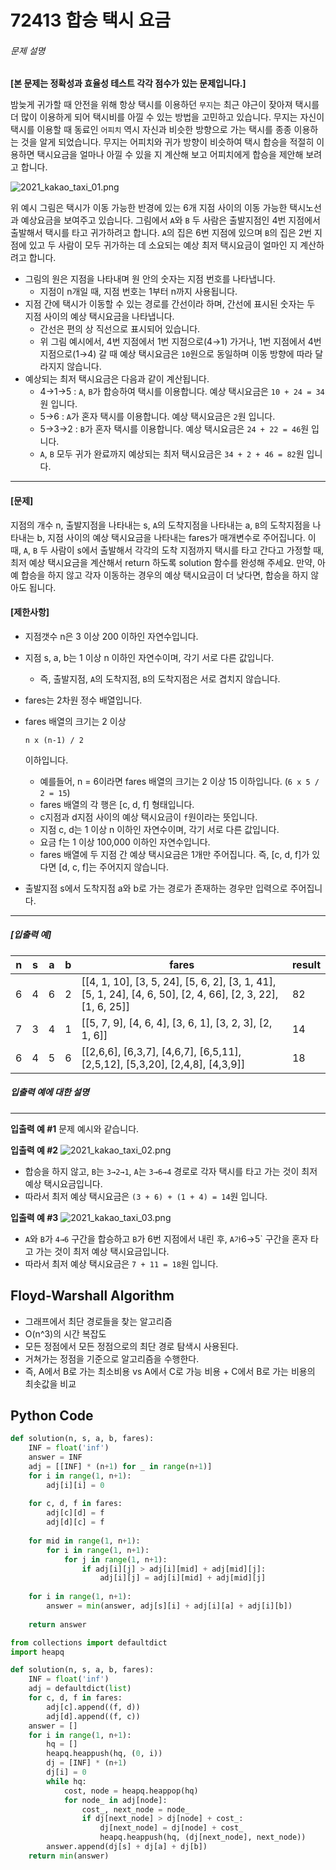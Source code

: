 # 72413 합승 택시 요금

###### 문제 설명

**[본 문제는 정확성과 효율성 테스트 각각 점수가 있는 문제입니다.]**

밤늦게 귀가할 때 안전을 위해 항상 택시를 이용하던 `무지`는 최근 야근이 잦아져 택시를 더 많이 이용하게 되어 택시비를 아낄 수 있는 방법을 고민하고 있습니다. 무지는 자신이 택시를 이용할 때 동료인 `어피치` 역시 자신과 비슷한 방향으로 가는 택시를 종종 이용하는 것을 알게 되었습니다. 무지는 어피치와 귀가 방향이 비슷하여 택시 합승을 적절히 이용하면 택시요금을 얼마나 아낄 수 있을 지 계산해 보고 어피치에게 합승을 제안해 보려고 합니다.

![2021_kakao_taxi_01.png](images/2021_kakao_taxi_01.png)

위 예시 그림은 택시가 이동 가능한 반경에 있는 6개 지점 사이의 이동 가능한 택시노선과 예상요금을 보여주고 있습니다.
그림에서 `A`와 `B` 두 사람은 출발지점인 4번 지점에서 출발해서 택시를 타고 귀가하려고 합니다. `A`의 집은 6번 지점에 있으며 `B`의 집은 2번 지점에 있고 두 사람이 모두 귀가하는 데 소요되는 예상 최저 택시요금이 얼마인 지 계산하려고 합니다.

- 그림의 원은 지점을 나타내며 원 안의 숫자는 지점 번호를 나타냅니다.
  - 지점이 n개일 때, 지점 번호는 1부터 n까지 사용됩니다.
- 지점 간에 택시가 이동할 수 있는 경로를 간선이라 하며, 간선에 표시된 숫자는 두 지점 사이의 예상 택시요금을 나타냅니다.
  - 간선은 편의 상 직선으로 표시되어 있습니다.
  - 위 그림 예시에서, 4번 지점에서 1번 지점으로(4→1) 가거나, 1번 지점에서 4번 지점으로(1→4) 갈 때 예상 택시요금은 `10`원으로 동일하며 이동 방향에 따라 달라지지 않습니다.
- 예상되는 최저 택시요금은 다음과 같이 계산됩니다.
  - 4→1→5 : `A`, `B`가 합승하여 택시를 이용합니다. 예상 택시요금은 `10 + 24 = 34`원 입니다.
  - 5→6 : `A`가 혼자 택시를 이용합니다. 예상 택시요금은 `2`원 입니다.
  - 5→3→2 : `B`가 혼자 택시를 이용합니다. 예상 택시요금은 `24 + 22 = 46`원 입니다.
  - `A`, `B` 모두 귀가 완료까지 예상되는 최저 택시요금은 `34 + 2 + 46 = 82`원 입니다.

------

#### **[문제]**

지점의 개수 n, 출발지점을 나타내는 s, `A`의 도착지점을 나타내는 a, `B`의 도착지점을 나타내는 b, 지점 사이의 예상 택시요금을 나타내는 fares가 매개변수로 주어집니다. 이때, `A`, `B` 두 사람이 s에서 출발해서 각각의 도착 지점까지 택시를 타고 간다고 가정할 때, 최저 예상 택시요금을 계산해서 return 하도록 solution 함수를 완성해 주세요.
만약, 아예 합승을 하지 않고 각자 이동하는 경우의 예상 택시요금이 더 낮다면, 합승을 하지 않아도 됩니다.

#### **[제한사항]**

- 지점갯수 n은 3 이상 200 이하인 자연수입니다.

- 지점 s, a, b는 1 이상 n 이하인 자연수이며, 각기 서로 다른 값입니다.

  - 즉, 출발지점, `A`의 도착지점, `B`의 도착지점은 서로 겹치지 않습니다.

- fares는 2차원 정수 배열입니다.

- fares 배열의 크기는 2 이상

   

  ```
  n x (n-1) / 2
  ```

   

  이하입니다.

  - 예를들어, n = 6이라면 fares 배열의 크기는 2 이상 15 이하입니다. (`6 x 5 / 2 = 15`)
  - fares 배열의 각 행은 [c, d, f] 형태입니다.
  - c지점과 d지점 사이의 예상 택시요금이 `f`원이라는 뜻입니다.
  - 지점 c, d는 1 이상 n 이하인 자연수이며, 각기 서로 다른 값입니다.
  - 요금 f는 1 이상 100,000 이하인 자연수입니다.
  - fares 배열에 두 지점 간 예상 택시요금은 1개만 주어집니다. 즉, [c, d, f]가 있다면 [d, c, f]는 주어지지 않습니다.

- 출발지점 s에서 도착지점 a와 b로 가는 경로가 존재하는 경우만 입력으로 주어집니다.

------

##### **[입출력 예]**

| n    | s    | a    | b    | fares                                                        | result |
| ---- | ---- | ---- | ---- | ------------------------------------------------------------ | ------ |
| 6    | 4    | 6    | 2    | [[4, 1, 10], [3, 5, 24], [5, 6, 2], [3, 1, 41], [5, 1, 24], [4, 6, 50], [2, 4, 66], [2, 3, 22], [1, 6, 25]] | 82     |
| 7    | 3    | 4    | 1    | [[5, 7, 9], [4, 6, 4], [3, 6, 1], [3, 2, 3], [2, 1, 6]]      | 14     |
| 6    | 4    | 5    | 6    | [[2,6,6], [6,3,7], [4,6,7], [6,5,11], [2,5,12], [5,3,20], [2,4,8], [4,3,9]] | 18     |

##### **입출력 예에 대한 설명**

------

**입출력 예 #1**
문제 예시와 같습니다.

**입출력 예 #2**
![2021_kakao_taxi_02.png](images/2021_kakao_taxi_02.png)

- 합승을 하지 않고, `B`는 `3→2→1`, `A`는 `3→6→4` 경로로 각자 택시를 타고 가는 것이 최저 예상 택시요금입니다.
- 따라서 최저 예상 택시요금은 `(3 + 6) + (1 + 4) = 14`원 입니다.

**입출력 예 #3**
![2021_kakao_taxi_03.png](images/2021_kakao_taxi_03.png)

- `A`와 `B`가 `4→6` 구간을 합승하고 `B`가 6번 지점에서 내린 후, `A가`6→5` 구간을 혼자 타고 가는 것이 최저 예상 택시요금입니다.
- 따라서 최저 예상 택시요금은 `7 + 11 = 18`원 입니다.



## Floyd-Warshall Algorithm

* 그래프에서 최단 경로들을 찾는 알고리즘
* O(n^3)의 시간 복잡도
* 모든 정점에서 모든 정점으로의 최단 경로 탐색시 사용된다.
* 거쳐가는 정점을 기준으로 알고리즘을 수행한다.
* 즉, A에서 B로 가는 최소비용 vs A에서 C로 가능 비용 + C에서 B로 가는 비용의 최솟값을 비교





## Python Code

```python
def solution(n, s, a, b, fares):
    INF = float('inf')
    answer = INF
    adj = [[INF] * (n+1) for _ in range(n+1)]
    for i in range(1, n+1):
        adj[i][i] = 0
    
    for c, d, f in fares:
        adj[c][d] = f
        adj[d][c] = f
    
    for mid in range(1, n+1):
        for i in range(1, n+1):
            for j in range(1, n+1):
                if adj[i][j] > adj[i][mid] + adj[mid][j]:
                    adj[i][j] = adj[i][mid] + adj[mid][j]
    
    for i in range(1, n+1):
        answer = min(answer, adj[s][i] + adj[i][a] + adj[i][b])
    
    return answer
```

```python
from collections import defaultdict
import heapq

def solution(n, s, a, b, fares):
    INF = float('inf')
    adj = defaultdict(list)
    for c, d, f in fares:
        adj[c].append((f, d))
        adj[d].append((f, c))
    answer = []
    for i in range(1, n+1):
        hq = []
        heapq.heappush(hq, (0, i))
        dj = [INF] * (n+1)
        dj[i] = 0
        while hq:
            cost, node = heapq.heappop(hq)
            for node_ in adj[node]:
                cost_, next_node = node_
                if dj[next_node] > dj[node] + cost_:
                    dj[next_node] = dj[node] + cost_
                    heapq.heappush(hq, (dj[next_node], next_node))
        answer.append(dj[s] + dj[a] + dj[b])
    return min(answer)
```

